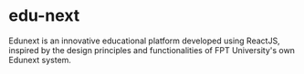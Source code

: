 # edu-next
Edunext is an innovative educational platform developed using ReactJS, inspired by the design principles and functionalities of FPT University's own Edunext system. 
